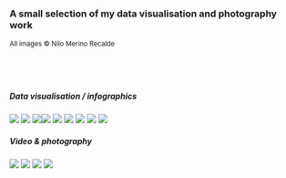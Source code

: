 ### A small selection of my data visualisation and photography work
<sub>All images © Nilo Merino Recalde</sub>
#
<br>

##### Data visualisation / infographics
![](src/img/linkedin-cover.png)
![](src/img/12-02.jpeg)
![](src/img/15-02.jpeg)![](src/img/00-02.jpg)
![](src/img/17-02.jpeg)
![](src/img/13-02.jpeg)
![](src/img/11-01.jpeg)
![](src/img/14-02.jpeg)
![](src/img/00-00.jpeg)

##### Video & photography

![](src/img/02.gif)
![](src/img/martin.gif)
![](src/img/03.jpg)
![](src/img/09.jpeg)
